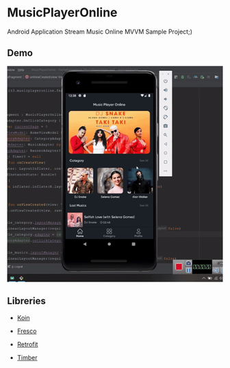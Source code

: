 # MusicPlayerOnline
Android Application Stream Music Online
MVVM Sample Project;)

## Demo
![](Demo/demo.gif)

## Libreries

- [Koin](./koin)

- [Fresco](./fresco)

- [Retrofit](./retrofit)

- [Timber](./JakeWharton/timber)

